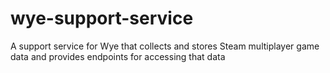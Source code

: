 # wye-support-service
A support service for Wye that collects and stores Steam multiplayer game data and provides endpoints for accessing that data
